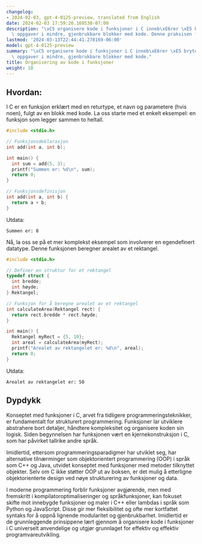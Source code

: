 ```yaml
---
changelog:
- 2024-02-03, gpt-4-0125-preview, translated from English
date: 2024-02-03 17:59:20.169530-07:00
description: "\xC5 organisere kode i funksjoner i C inneb\xE6rer \xE5 bryte ned komplekse\
  \ oppgaver i mindre, gjenbrukbare blokker med kode. Denne praksisen forbedrer\u2026"
lastmod: '2024-03-13T22:44:41.278169-06:00'
model: gpt-4-0125-preview
summary: "\xC5 organisere kode i funksjoner i C inneb\xE6rer \xE5 bryte ned komplekse\
  \ oppgaver i mindre, gjenbrukbare blokker med kode."
title: Organisering av kode i funksjoner
weight: 18
---
```


## Hvordan:
I C er en funksjon erklært med en returtype, et navn og parametere (hvis noen), fulgt av en blokk med kode. La oss starte med et enkelt eksempel: en funksjon som legger sammen to heltall.

```c
#include <stdio.h>

// Funksjonsdeklarasjon
int add(int a, int b);

int main() {
  int sum = add(5, 3);
  printf("Summen er: %d\n", sum);
  return 0;
}

// Funksjonsdefinisjon
int add(int a, int b) {
  return a + b;
}
```

Utdata:
```
Summen er: 8
```

Nå, la oss se på et mer komplekst eksempel som involverer en egendefinert datatype. Denne funksjonen beregner arealet av et rektangel.

```c
#include <stdio.h>

// Definer en struktur for et rektangel
typedef struct {
  int bredde;
  int høyde;
} Rektangel;

// Funksjon for å beregne arealet av et rektangel
int calculateArea(Rektangel rect) {
  return rect.bredde * rect.høyde;
}

int main() {
  Rektangel myRect = {5, 10};
  int areal = calculateArea(myRect);
  printf("Arealet av rektangelet er: %d\n", areal);
  return 0;
}
```

Utdata:
```
Arealet av rektangelet er: 50
```

## Dypdykk
Konseptet med funksjoner i C, arvet fra tidligere programmeringsteknikker, er fundamentalt for strukturert programmering. Funksjoner lar utviklere abstrahere bort detaljer, håndtere kompleksitet og organisere koden sin logisk. Siden begynnelsen har funksjonen vært en kjernekonstruksjon i C, som har påvirket tallrike andre språk.

Imidlertid, ettersom programmeringsparadigmer har utviklet seg, har alternative tilnærminger som objektorientert programmering (OOP) i språk som C++ og Java, utvidet konseptet med funksjoner med metoder tilknyttet objekter. Selv om C ikke støtter OOP ut av boksen, er det mulig å etterligne objektorienterte design ved nøye strukturering av funksjoner og data.

I moderne programmering forblir funksjoner avgjørende, men med fremskritt i kompilatoroptimaliseringer og språkfunksjoner, kan fokuset skifte mot innebygde funksjoner og maler i C++ eller lambdas i språk som Python og JavaScript. Disse gir mer fleksibilitet og ofte mer kortfattet syntaks for å oppnå lignende modularitet og gjenbrukbarhet. Imidlertid er de grunnleggende prinsippene lært gjennom å organisere kode i funksjoner i C universelt anvendelige og utgjør grunnlaget for effektiv og effektiv programvareutvikling.
